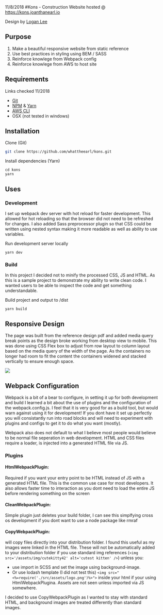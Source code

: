 11/8/2018
#Kons - Construction Website hosted @ https://kons.joanthanearl.io

Design by [Logan Lee](https://dribbble.com/shots/3761787-Kons-Construction-Firm-Website)

## Purpose
1. Make a beautiful responsive website from static reference
2. Use best practices in styling using BEM / SASS
3. Reinforce knowlege from Webpack config
4. Reinforce knowlege from AWS to host site

## Requirements
Links checked 11/2018
* [Git](https://git-scm.com/downloads)
* [NPM](https://www.npmjs.com/get-npm) & [Yarn](https://yarnpkg.com/lang/en/docs/install/)
* [AWS CLI](https://aws.amazon.com/cli/)
* OSX (not tested in windows)

## Installation
Clone (Git)
```bash
git clone https://github.com/whattheearl/kons.git
```

Install dependencies (Yarn)
```
cd kons
yarn
```

## Uses
### Development
I set up webpack dev server with hot reload for faster development. This allowed for hot reloading so that the browser did not need to be refreshed for changes. I also added Sass preprocessor plugin so that CSS could be written using nested syntax making it more readable as well as ability to use variables.

Run development server locally
```
yarn dev
```

### Build
In this project I decided not to minify the processed CSS, JS and HTML. As this is a sample project to demonstrate my ability to write clean code. I wanted users to be able to inspect the code and get something understandable.

Build project and output to /dist
```
yarn build
```

## Responsive Design
The page was built from the reference design pdf and added media query break points as the design broke working from desktop view to mobile. This was done using CSS Flex box to adjust from row layout to column layout based on the media query of the width of the page. As the containers no longer had room to fit the content the containers widened and stacked vertically to ensure enough space.

![](KonsDemo.gif)

## Webpack Configuration
Webpack is a bit of a bear to configure, in setting it up for both development and build I learned a bit about the use of plugins and the configuration of the webpack.config.js. I feel that it is very good for as a build tool, but would warn against using it for development! If you dont have it set up perfectly you will consistantly run into road blocks and will need to experiment with plugins and configs to get it to do what you want (mostly). 

Webpack also does not default to what I believe most people would believe to be normal file seperation in web development. HTML and CSS files require a loader, is injected into a generated HTML file via JS.

### Plugins
#### HtmlWebpackPlugin: 
Required if you want your entry point to be HTML instead of JS with a generated HTML file. This is the common use case for most developers. It also allows faster time to interaction as you dont need to load the entire JS before rendering something on the screen

#### CleanWebpackPlugin:
Simple plugin just deletes your build folder, I can see this simplfying cross os development if you dont want to use a node package like rmraf

#### CopyWebpackPlugin:
will copy files directly into your distribution folder. I found this useful as my images were linked in the HTML file. These will not be automatically added to your distribution folder if you use standard img references (`<img src='/assets/img/cutekitty42' alt='cutest kitten' />`) unless you:

* use import in SCSS and set the image using background-image. 
* Or use lodash template (I did not test this) `<img src="<%=require('./src/assets/logo.png')%>">` inside your html if your using HtmlWebpackPlugina. Assets are not seen unless imported via JS somewhere.

I decided to use CopyWebpackPlugin as I wanted to stay with standard HTML, and background images are treated differently than standard images.

